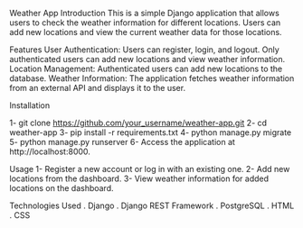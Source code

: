 Weather App
Introduction
This is a simple Django application that allows users to check the weather information for different locations. Users can add new locations and view the current weather data for those locations.

Features
User Authentication: Users can register, login, and logout. Only authenticated users can add new locations and view weather information.
Location Management: Authenticated users can add new locations to the database.
Weather Information: The application fetches weather information from an external API and displays it to the user.

Installation

1- git clone https://github.com/your_username/weather-app.git
2- cd weather-app
3- pip install -r requirements.txt
4- python manage.py migrate
5- python manage.py runserver
6- Access the application at http://localhost:8000.

Usage
1- Register a new account or log in with an existing one.
2- Add new locations from the dashboard.
3- View weather information for added locations on the dashboard.

Technologies Used
. Django
. Django REST Framework
. PostgreSQL
. HTML
. CSS